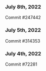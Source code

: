 ### July 8th, 2022

Commit #247442

### July 5th, 2022

Commit #314353


### July 4th, 2022

Commit #72281
